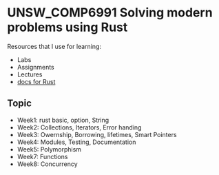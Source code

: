 # UNSW_COMP6991 Solving modern problems using Rust

Resources that I use for learning:

- Labs
- Assignments
- Lectures
- [docs for Rust](https://doc.rust-lang.org/std/) 


## Topic 
- Week1: rust basic, option, String 
- Week2: Collections, Iterators, Error handing
- Week3: Owernship, Borrowing, lifetimes, Smart Pointers
- Week4: Modules, Testing, Documentation
- Week5: Polymorphism
- Week7: Functions
- Week8: Concurrency
